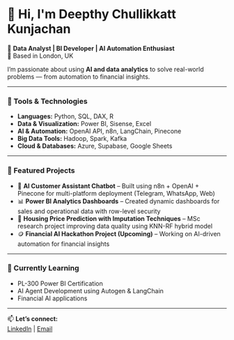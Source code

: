 # 👋 Hi, I'm Deepthy Chullikkatt Kunjachan  

🎯 **Data Analyst | BI Developer | AI Automation Enthusiast**  
📍 Based in London, UK  

I’m passionate about using **AI and data analytics** to solve real-world problems — from automation to financial insights.  

---

### 🧰 Tools & Technologies  
- **Languages:** Python, SQL, DAX, R  
- **Data & Visualization:** Power BI, Sisense, Excel  
- **AI & Automation:** OpenAI API, n8n, LangChain, Pinecone  
- **Big Data Tools:** Hadoop, Spark, Kafka  
- **Cloud & Databases:** Azure, Supabase, Google Sheets  

---

### 🚀 Featured Projects  
- 🧩 **AI Customer Assistant Chatbot** – Built using n8n + OpenAI + Pinecone for multi-platform deployment (Telegram, WhatsApp, Web)  
- 📊 **Power BI Analytics Dashboards** – Created dynamic dashboards for sales and operational data with row-level security  
- 🧠 **Housing Price Prediction with Imputation Techniques** – MSc research project improving data quality using KNN-RF hybrid model  
- 🪙 **Financial AI Hackathon Project (Upcoming)** – Working on AI-driven automation for financial insights  

---

### 🌱 Currently Learning  
- PL-300 Power BI Certification  
- AI Agent Development using Autogen & LangChain  
- Financial AI applications  

---

📫 **Let’s connect:**  
[LinkedIn](https://https://www.linkedin.com/in/deepthyck/) | [Email](mailto:deepthy2k@gmail.com)
